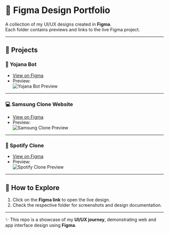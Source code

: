 # 🎨 Figma Design Portfolio

A collection of my UI/UX designs created in **Figma**.  
Each folder contains previews and links to the live Figma project.

---

## 📌 Projects

### 🤖 Yojana Bot
- [View on Figma](https://www.figma.com/file/your-link-here)
- Preview:  
  ![Yojana Bot Preview](yojana-bot/preview.png)

---

### 💻 Samsung Clone Website
- [View on Figma](https://www.figma.com/file/your-link-here)
- Preview:  
  ![Samsung Clone Preview](samsung-clone-website/preview.png)

---

### 🎵 Spotify Clone
- [View on Figma](https://www.figma.com/file/your-link-here)
- Preview:  
  ![Spotify Clone Preview](spotify-clone/preview.png)

---

## 🚀 How to Explore
1. Click on the **Figma link** to open the live design.
2. Check the respective folder for screenshots and design documentation.

---

✨ This repo is a showcase of my **UI/UX journey**, demonstrating web and app interface design using **Figma**.
